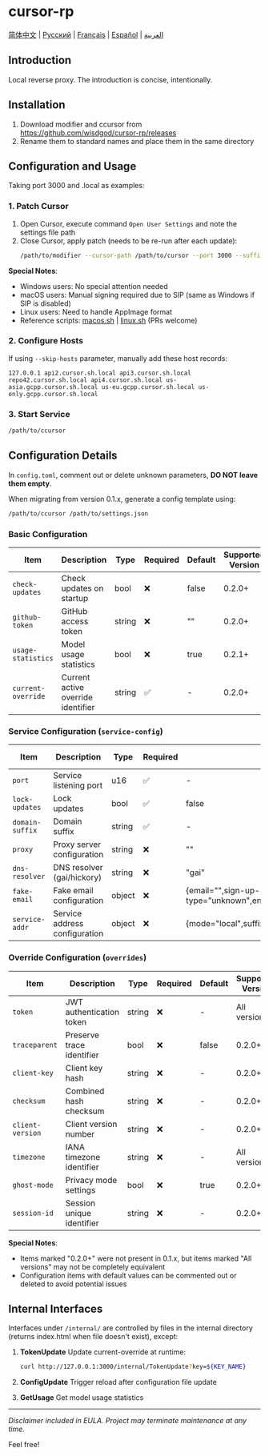 # cursor-rp

[简体中文](README.md) | [Русский](README.ru.md) | [Français](README.fr.md) | [Español](README.es.md) | [العربية](README.ar.md)

## Introduction
Local reverse proxy. The introduction is concise, intentionally.

## Installation
1. Download modifier and ccursor from https://github.com/wisdgod/cursor-rp/releases
2. Rename them to standard names and place them in the same directory

## Configuration and Usage
Taking port 3000 and .local as examples:

### 1. Patch Cursor
1. Open Cursor, execute command `Open User Settings` and note the settings file path
2. Close Cursor, apply patch (needs to be re-run after each update):
   ```bash
   /path/to/modifier --cursor-path /path/to/cursor --port 3000 --suffix .local local
   ```

**Special Notes**:
- Windows users: No special attention needed
- macOS users: Manual signing required due to SIP (same as Windows if SIP is disabled)
- Linux users: Need to handle AppImage format
- Reference scripts: [macos.sh](macos.sh) | [linux.sh](linux.sh) (PRs welcome)

### 2. Configure Hosts
If using `--skip-hosts` parameter, manually add these host records:
```
127.0.0.1 api2.cursor.sh.local api3.cursor.sh.local repo42.cursor.sh.local api4.cursor.sh.local us-asia.gcpp.cursor.sh.local us-eu.gcpp.cursor.sh.local us-only.gcpp.cursor.sh.local
```

### 3. Start Service
```bash
/path/to/ccursor
```

## Configuration Details
In `config.toml`, comment out or delete unknown parameters, **DO NOT leave them empty**.

When migrating from version 0.1.x, generate a config template using:
```bash
/path/to/ccursor /path/to/settings.json
```

### Basic Configuration
| Item | Description | Type | Required | Default | Supported Version |
|------|-------------|------|----------|---------|------------------|
| `check-updates` | Check updates on startup | bool | ❌ | false | 0.2.0+ |
| `github-token` | GitHub access token | string | ❌ | "" | 0.2.0+ |
| `usage-statistics` | Model usage statistics | bool | ❌ | true | 0.2.1+ |
| `current-override` | Current active override identifier | string | ✅ | - | 0.2.0+ |

### Service Configuration (`service-config`)
| Item | Description | Type | Required | Default | Supported Version |
|------|-------------|------|----------|---------|------------------|
| `port` | Service listening port | u16 | ✅ | - | All versions |
| `lock-updates` | Lock updates | bool | ✅ | false | All versions |
| `domain-suffix` | Domain suffix | string | ✅ | - | All versions |
| `proxy` | Proxy server configuration | string | ❌ | "" | 0.2.0+ |
| `dns-resolver` | DNS resolver (gai/hickory) | string | ❌ | "gai" | 0.2.0+ |
| `fake-email` | Fake email configuration | object | ❌ | {email="",sign-up-type="unknown",enable=false} | 0.2.0+ |
| `service-addr` | Service address configuration | object | ❌ | {mode="local",suffix=".example.com",port=8080} | 0.2.0+ |

### Override Configuration (`overrides`)
| Item | Description | Type | Required | Default | Supported Version |
|------|-------------|------|----------|---------|------------------|
| `token` | JWT authentication token | string | ❌ | - | All versions |
| `traceparent` | Preserve trace identifier | bool | ❌ | false | 0.2.0+ |
| `client-key` | Client key hash | string | ❌ | - | 0.2.0+ |
| `checksum` | Combined hash checksum | string | ❌ | - | 0.2.0+ |
| `client-version` | Client version number | string | ❌ | - | 0.2.0+ |
| `timezone` | IANA timezone identifier | string | ❌ | - | All versions |
| `ghost-mode` | Privacy mode settings | bool | ❌ | true | 0.2.0+ |
| `session-id` | Session unique identifier | string | ❌ | - | 0.2.0+ |

**Special Notes**:
- Items marked "0.2.0+" were not present in 0.1.x, but items marked "All versions" may not be completely equivalent
- Configuration items with default values can be commented out or deleted to avoid potential issues

## Internal Interfaces
Interfaces under `/internal/` are controlled by files in the internal directory (returns index.html when file doesn't exist), except:

1. **TokenUpdate**
   Update current-override at runtime:
   ```bash
   curl http://127.0.0.1:3000/internal/TokenUpdate?key=${KEY_NAME}
   ```

2. **ConfigUpdate**
   Trigger reload after configuration file update

3. **GetUsage**
   Get model usage statistics

---

*Disclaimer included in EULA. Project may terminate maintenance at any time.*

Feel free!